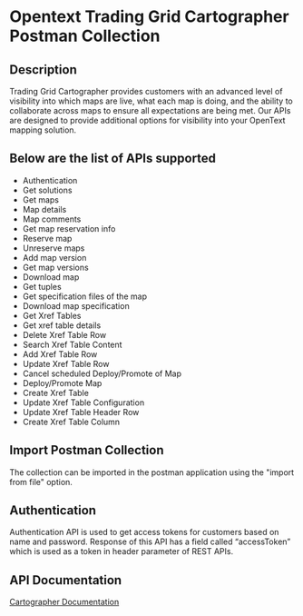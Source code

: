 # Opentext Trading Grid Cartographer Postman Collection

## Description

Trading Grid Cartographer provides customers with an advanced level of visibility into which maps are live, what each map is doing, and the ability to collaborate across maps to ensure all expectations are being met. Our APIs are designed to provide additional options for visibility into your OpenText mapping solution.


## Below are the list of APIs supported

- Authentication
- Get solutions
- Get maps
- Map details
- Map comments
- Get map reservation info
- Reserve map
- Unreserve maps
- Add map version
- Get map versions
- Download map
- Get tuples
- Get specification files of the map
- Download map specification
- Get Xref Tables
- Get xref table details
- Delete Xref Table Row
- Search Xref Table Content
- Add Xref Table Row
- Update Xref Table Row
- Cancel scheduled Deploy/Promote of Map
- Deploy/Promote Map
- Create Xref Table
- Update Xref Table Configuration
- Update Xref Table Header Row
- Create Xref Table Column

## Import Postman Collection

The collection can be imported in the postman application using the "import from file" option.

## Authentication

Authentication API is used to get access tokens for customers based on name and password. Response of this API has a field called “accessToken” which is used as a token in header parameter of REST APIs.

## API Documentation

[Cartographer Documentation](https://developer.opentext.com/ce/products/trading-grid-cartographer)
